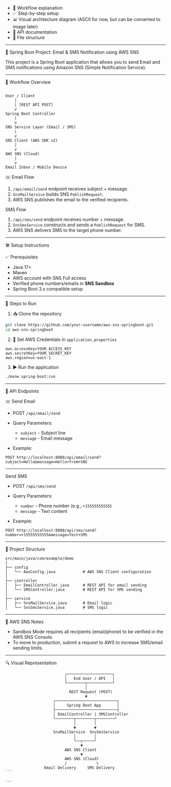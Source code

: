 * 🔄 Workflow explanation
* ✅ Step-by-step setup
* 📊 Visual architecture diagram (ASCII for now, but can be converted to image later)
* 📡 API documentation
* 📁 File structure

--------------

🚀 Spring Boot Project: Email & SMS Notification using AWS SNS

This project is a Spring Boot application that allows you to send Email and SMS notifications using Amazon SNS (Simple Notification Service).

---

🧠 Workflow Overview

```

User / Client
    |
    | [REST API POST]
    v
Spring Boot Controller
    |
    v
SNS Service Layer (Email / SMS)
    |
    v
SNS Client (AWS SDK v2)
    |
    v
AWS SNS (Cloud)
    |
    v
Email Inbox / Mobile Device

````

✉️ Email Flow
1. `/api/email/send` endpoint receives subject + message.
2. `SnsMailService` builds SNS `PublishRequest`.
3. AWS SNS publishes the email to the verified recipients.

SMS Flow
1. `/api/sms/send` endpoint receives number + message.
2. `SnsSmsService` constructs and sends a `PublishRequest` for SMS.
3. AWS SNS delivers SMS to the target phone number.

---

🛠️ Setup Instructions

✅ Prerequisites

- Java 17+
- Maven
- AWS account with SNS Full access
- Verified phone numbers/emails in **SNS Sandbox**
- Spring Boot 3.x compatible setup

---

🧾 Steps to Run

1. 📥 Clone the repository

```bash
git clone https://github.com/your-username/aws-sns-springboot.git
cd aws-sns-springboot
````

2. 🔑 Set AWS Credentials in `application.properties`

```properties
aws.accessKey=YOUR_ACCESS_KEY
aws.secretKey=YOUR_SECRET_KEY
aws.region=us-east-1
```

3. ▶️ Run the application

```bash
./mvnw spring-boot:run
```

---

📡 API Endpoints

✉️ Send Email

* POST `/api/email/send`
* Query Parameters:

  * `subject` - Subject line
  * `message` - Email message
* Example:

```
POST http://localhost:8080/api/email/send?subject=Hello&message=Hello+from+SNS
```

---

Send SMS

* POST `/api/sms/send`
* Query Parameters:

  * `number` - Phone number (e.g., `+15555555555`)
  * `message` - Text content
* Example:

```
POST http://localhost:8080/api/sms/send?number=+15555555555&message=Test+SMS
```

---

📂 Project Structure

```
src/main/java/com/example/demo
│
├── config
│   └── AwsConfig.java            # AWS SNS Client configuration
│
├── controller
│   ├── EmailController.java      # REST API for email sending
│   └── SMSController.java        # REST API for SMS sending
│
├── service
│   ├── SnsMailService.java       # Email logic
│   └── SnsSmsService.java        # SMS logic
```

---

🔐 AWS SNS Notes

* Sandbox Mode requires all recipients (email/phone) to be verified in the AWS SNS Console.
* To move to production, submit a request to AWS to increase SMS/email sending limits.

---

🔍 Visual Representation

```````````````````````````````````````````````
                          ┌────────────────────┐
                          │   End User / API   │
                          └────────┬───────────┘
                                   │
                            REST Request (POST)
                                   ▼
                     ┌───────────────────────────┐
                     │     Spring Boot App       │
                     ├───────────────────────────┤
                     │ EmailController | SMSController
                     └────────┬────────┬────────┘
                              │        │
                              ▼        ▼
                     SnsMailService  SnsSmsService
                              │        │
                              └──┬─────┘
                                 ▼
                          AWS SNS Client
                                 ▼
                          AWS SNS (Cloud)
                          /             \
                 Email Delivery     SMS Delivery
```

---


